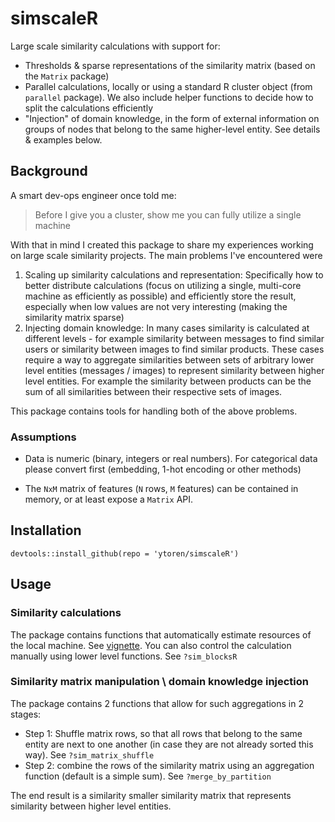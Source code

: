 # simscaleR

Large scale similarity calculations with support for:
* Thresholds & sparse representations of the similarity matrix (based on the `Matrix` package)
* Parallel calculations, locally or using a standard R cluster object (from `parallel` package). We also include helper functions to decide how to split the calculations efficiently  
* "Injection" of domain knowledge, in the form of external information on groups of nodes that belong to the same higher-level entity. See details & examples below.

## Background

A smart dev-ops engineer once told me: 
> Before I give you a cluster, show me you can fully utilize a single machine

With that in mind I created this package to share my experiences working on large scale similarity projects. The main problems I've encountered were

1. Scaling up similarity calculations and representation: Specifically how to better distribute calculations (focus on utilizing a single, multi-core machine as efficiently as possible) and efficiently store the result, especially when low values are not very interesting (making the similarity matrix sparse)
2. Injecting domain knowledge: In many cases similarity is calculated at different levels - for example similarity between messages to find similar users or similarity between images to find similar products. These cases require a way to aggregate similarities between sets of arbitrary lower level entities (messages / images) to represent similarity between higher level entities. For example the similarity between products can be the sum of all similarities between their respective sets of images. 

This package contains tools for handling both of the above problems. 

### Assumptions

* Data is numeric (binary, integers or real numbers). For categorical data please convert first (embedding, 1-hot encoding or other methods)

* The `NxM` matrix of features (`N` rows, `M` features) can be contained in memory, or at least expose a `Matrix` API. 


## Installation
`devtools::install_github(repo = 'ytoren/simscaleR')`

## Usage

### Similarity calculations 

The package contains functions that automatically estimate resources of the local machine. See [vignette](vignettes/estimating-local-resources.Rmd). You can also control the calculation manually using lower level functions. See `?sim_blocksR`

### Similarity matrix manipulation \ domain knowledge injection

The package contains 2 functions that allow for such aggregations in 2 stages: 

* Step 1: Shuffle matrix rows, so that all rows that belong to the same entity are next to one another (in case they are not already sorted this way). See `?sim_matrix_shuffle`
* Step 2: combine the rows of the similarity matrix using an aggregation function (default is a simple sum). See `?merge_by_partition`

The end result is a similarity smaller similarity matrix that represents similarity between higher level entities. 




